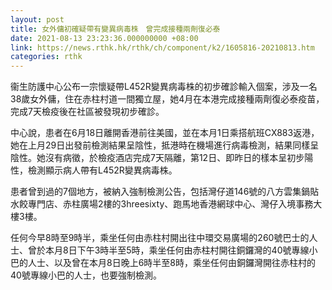 ```yaml
---
layout: post
title: 女外傭初確疑帶有變異病毒株　曾完成接種兩劑復必泰
date: 2021-08-13 23:23:36.000000000 +08:00
link: https://news.rthk.hk/rthk/ch/component/k2/1605816-20210813.htm
categories: rthk
---
```


衞生防護中心公布一宗懷疑帶L452R變異病毒株的初步確診輸入個案，涉及一名38歲女外傭，住在赤柱村道一間獨立屋，她4月在本港完成接種兩劑復必泰疫苗，完成7天檢疫後在社區被發現初步確診。

中心說，患者在6月18日離開香港前往美國，並在本月1日乘搭航班CX883返港，她在上月29日出發前檢測結果呈陰性，抵港時在機場進行病毒檢測，結果同樣呈陰性。她沒有病徵，於檢疫酒店完成7天隔離，第12日、即昨日的樣本呈初步陽性，檢測顯示病人帶有L452R變異病毒株。

患者曾到過的7個地方，被納入強制檢測公告，包括灣仔道146號的八方雲集鍋貼水餃專門店、赤柱廣場2樓的3hreesixty、跑馬地香港網球中心、灣仔入境事務大樓3樓。

任何今早8時至9時半，乘坐任何由赤柱村開出往中環交易廣場的260號巴士的人士、曾於本月8日下午3時半至5時，乘坐任何由赤柱村開往銅鑼灣的40號專線小巴的人士、以及曾在本月8日晚上6時半至8時，乘坐任何由銅鑼灣開往赤柱村的40號專線小巴的人士，也要強制檢測。
